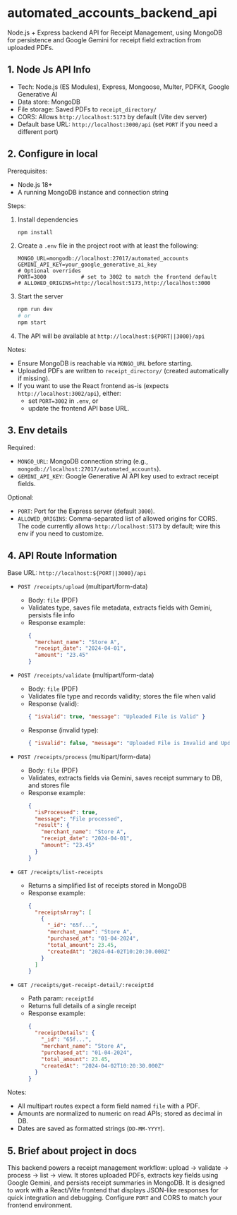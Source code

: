 # automated_accounts_backend_api

Node.js + Express backend API for Receipt Management, using MongoDB for persistence and Google Gemini for receipt field extraction from uploaded PDFs.

## 1. Node Js API Info

- Tech: Node.js (ES Modules), Express, Mongoose, Multer, PDFKit, Google Generative AI
- Data store: MongoDB
- File storage: Saved PDFs to `receipt_directory/`
- CORS: Allows `http://localhost:5173` by default (Vite dev server)
- Default base URL: `http://localhost:3000/api` (set `PORT` if you need a different port)

## 2. Configure in local

Prerequisites:
- Node.js 18+
- A running MongoDB instance and connection string

Steps:
1. Install dependencies
   ```bash
   npm install
   ```
2. Create a `.env` file in the project root with at least the following:
   ```env
   MONGO_URL=mongodb://localhost:27017/automated_accounts
   GEMINI_API_KEY=your_google_generative_ai_key
   # Optional overrides
   PORT=3000           # set to 3002 to match the frontend default
   # ALLOWED_ORIGINS=http://localhost:5173,http://localhost:3000
   ```
3. Start the server
   ```bash
   npm run dev
   # or
   npm start
   ```
4. The API will be available at `http://localhost:${PORT||3000}/api`

Notes:
- Ensure MongoDB is reachable via `MONGO_URL` before starting.
- Uploaded PDFs are written to `receipt_directory/` (created automatically if missing).
- If you want to use the React frontend as-is (expects `http://localhost:3002/api`), either:
  - set `PORT=3002` in `.env`, or
  - update the frontend API base URL.

## 3. Env details

Required:
- `MONGO_URL`: MongoDB connection string (e.g., `mongodb://localhost:27017/automated_accounts`).
- `GEMINI_API_KEY`: Google Generative AI API key used to extract receipt fields.

Optional:
- `PORT`: Port for the Express server (default `3000`).
- `ALLOWED_ORIGINS`: Comma-separated list of allowed origins for CORS. The code currently allows `http://localhost:5173` by default; wire this env if you need to customize.

## 4. API Route Information

Base URL: `http://localhost:${PORT||3000}/api`

- `POST /receipts/upload` (multipart/form-data)
  - Body: `file` (PDF)
  - Validates type, saves file metadata, extracts fields with Gemini, persists file info
  - Response example:
    ```json
    {
      "merchant_name": "Store A",
      "receipt_date": "2024-04-01",
      "amount": "23.45"
    }
    ```

- `POST /receipts/validate` (multipart/form-data)
  - Body: `file` (PDF)
  - Validates file type and records validity; stores the file when valid
  - Response (valid):
    ```json
    { "isValid": true, "message": "Uploaded File is Valid" }
    ```
  - Response (invalid type):
    ```json
    { "isValid": false, "message": "Uploaded File is Invalid and Updated the status for invalid_reason" }
    ```

- `POST /receipts/process` (multipart/form-data)
  - Body: `file` (PDF)
  - Validates, extracts fields via Gemini, saves receipt summary to DB, and stores file
  - Response example:
    ```json
    {
      "isProcessed": true,
      "message": "File processed",
      "result": {
        "merchant_name": "Store A",
        "receipt_date": "2024-04-01",
        "amount": "23.45"
      }
    }
    ```

- `GET /receipts/list-receipts`
  - Returns a simplified list of receipts stored in MongoDB
  - Response example:
    ```json
    {
      "receiptsArray": [
        {
          "_id": "65f...",
          "merchant_name": "Store A",
          "purchased_at": "01-04-2024",
          "total_amount": 23.45,
          "createdAt": "2024-04-02T10:20:30.000Z"
        }
      ]
    }
    ```

- `GET /receipts/get-receipt-detail/:receiptId`
  - Path param: `receiptId`
  - Returns full details of a single receipt
  - Response example:
    ```json
    {
      "receiptDetails": {
        "_id": "65f...",
        "merchant_name": "Store A",
        "purchased_at": "01-04-2024",
        "total_amount": 23.45,
        "createdAt": "2024-04-02T10:20:30.000Z"
      }
    }
    ```

Notes:
- All multipart routes expect a form field named `file` with a PDF.
- Amounts are normalized to numeric on read APIs; stored as decimal in DB.
- Dates are saved as formatted strings (`DD-MM-YYYY`).

## 5. Brief about project in docs

This backend powers a receipt management workflow: upload → validate → process → list → view. It stores uploaded PDFs, extracts key fields using Google Gemini, and persists receipt summaries in MongoDB. It is designed to work with a React/Vite frontend that displays JSON-like responses for quick integration and debugging. Configure `PORT` and CORS to match your frontend environment.
